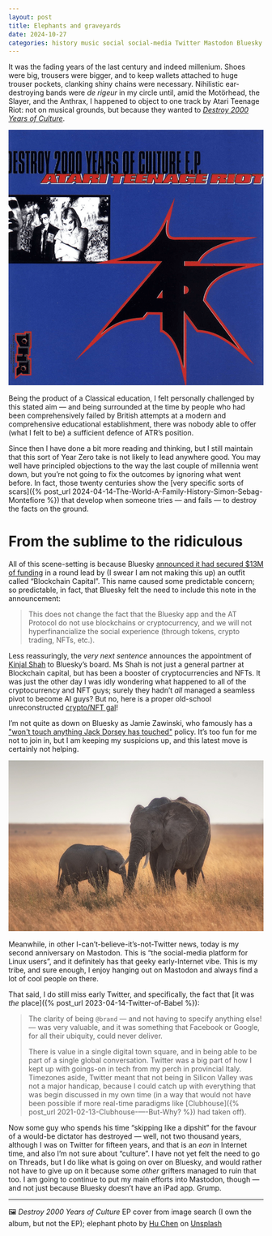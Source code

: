 ```yaml
---
layout: post
title: Elephants and graveyards
date: 2024-10-27
categories: history music social social-media Twitter Mastodon Bluesky
---
```


It was the fading years of the last century and indeed millenium. Shoes were big, trousers were bigger, and to keep wallets attached to huge trouser pockets, clanking shiny chains were necessary. Nihilistic ear-destroying bands were *de rigeur* in my circle until, amid the Motörhead, the Slayer, and the Anthrax, I happened to object to one track by Atari Teenage Riot: not on musical grounds, but because they wanted to [*Destroy 2000 Years of Culture*](https://en.wikipedia.org/wiki/Destroy_2000_Years_of_Culture). 

![Destroy 2000 Years of Culture EP cover](/images/Destroy-2000-years.png)

Being the product of a Classical education, I felt personally challenged by this stated aim — and being surrounded at the time by people who had been comprehensively failed by British attempts at a modern and comprehensive educational establishment, there was nobody able to offer (what I felt to be) a sufficient defence of ATR’s position.  

Since then I have done a bit more reading and thinking, but I still maintain that this sort of Year Zero take is not likely to lead anywhere good. You may well have principled objections to the way the last couple of millennia went down, but you’re not going to fix the outcomes by ignoring what went before. In fact, those twenty centuries show the [very specific sorts of scars]({% post_url 2024-04-14-The-World-A-Family-History-Simon-Sebag-Montefiore %}) that develop when someone tries — and fails — to destroy the facts on the ground. 

# From the sublime to the ridiculous

All of this scene-setting is because Bluesky [announced it had secured $13M of funding](https://bsky.social/about/blog/10-24-2024-series-a) in a round lead by (I swear I am not making this up) an outfit called “Blockchain Capital”. This name caused some predictable concern; so predictable, in fact, that Bluesky felt the need to include this note in the announcement:

> This does not change the fact that the Bluesky app and the AT Protocol do not use blockchains or cryptocurrency, and we will not hyperfinancialize the social experience (through tokens, crypto trading, NFTs, etc.).

Less reassuringly, the *very next sentence* announces the appointment of [Kinjal Shah](https://www.linkedin.com/in/kinjalshah15) to Bluesky’s board. Ms Shah is not just a general partner at Blockchain capital, but has been a booster of cryptocurrencies and NFTs. It was just the other day I was idly wondering what happened to all of the cryptocurrency and NFT guys; surely they hadn’t *all* managed a seamless pivot to become AI guys? But no, here is a proper old-school unreconstructed [crypto/NFT gal](https://www.forbes.com/profile/kinjal-shah/)!

I’m not quite as down on Bluesky as Jamie Zawinski, who famously has a ["won't touch anything Jack Dorsey has touched"](https://www.jwz.org/blog/2023/04/blue-skies-over-mastodon/) policy. It’s too fun for me not to join in, but I am keeping my suspicions up, and this latest move is certainly not helping.

![Elephant mother and calf](/images/hu-chen-3yd8oXGoLqM-unsplash.jpg)

Meanwhile, in other I-can’t-believe-it’s-not-Twitter news, today is my second anniversary on Mastodon. This is “the social-media platform for Linux users”, and it definitely has that geeky early-Internet vibe. This is my tribe, and sure enough, I enjoy hanging out on Mastodon and always find a lot of cool people on there.

That said, I do still miss early Twitter, and specifically, the fact that [it was *the* place]({% post_url 2023-04-14-Twitter-of-Babel %}):

> The clarity of being `@brand` — and not having to specify anything else! — was very valuable, and it was something that Facebook or Google, for all their ubiquity, could never deliver.
> 
> There is value in a single digital town square, and in being able to be part of a single global conversation. Twitter was a big part of how I kept up with goings-on in tech from my perch in provincial Italy. Timezones aside, Twitter meant that not being in Silicon Valley was not a major handicap, because I could catch up with everything that was begin discussed in my own time (in a way that would not have been possible if more real-time paradigms like [Clubhouse]({% post_url 2021-02-13-Clubhouse-—-But-Why? %}) had taken off).

Now some guy who spends his time “skipping like a dipshit” for the favour of a would-be dictator has destroyed — well, not two thousand years, although I was on Twitter for fifteen years, and that is an *eon* in Internet time, and also I’m not sure about “culture”. I have not yet felt the need to go on Threads, but I do like what is going on over on Bluesky, and would rather not have to give up on it because some *other* grifters managed to ruin that too. I am going to continue to put my main efforts into Mastodon, though — and not just because Bluesky doesn’t have an iPad app. Grump.

***

🖼️ *Destroy 2000 Years of Culture* EP cover from image search (I own the album, but not the EP); elephant photo by [Hu Chen](https://huchen.dev/) on [Unsplash](https://www.unsplash.com)
